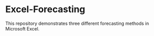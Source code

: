 # Excel-Forecasting
This repository demonstrates three different forecasting methods in Microsoft Excel.
